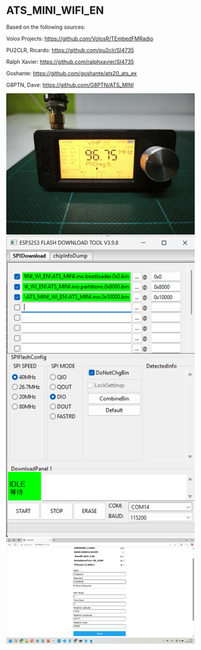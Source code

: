 # ATS_MINI_WIFI_EN

Based on the following sources:

Volos Projects: https://github.com/VolosR/TEmbedFMRadio

PU2CLR, Ricardo: https://github.com/pu2clr/SI4735

Ralph Xavier: https://github.com/ralphxavier/SI4735

Goshante: https://github.com/goshante/ats20_ats_ex

G8PTN, Dave: https://github.com/G8PTN/ATS_MINI

![Diagram](ATS_MINI_WI_EN/Image/34ef7bfe-f27f-46ac-9e6d-8464b53bf91a.jpg)
![Diagram](ATS_MINI_WI_EN/Image/2.png)
![Diagram](ATS_MINI_WI_EN/Image/3.png)


